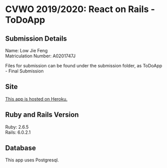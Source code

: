 # CVWO 2019/2020: React on Rails - ToDoApp

## Submission Details

Name: Low Jie Feng\
Matriculation Number: A0201747J

<p>Files for submission can be found under the submission folder, as ToDoApp - Final Submission

## Site

[This app is hosted on Heroku.](https://hidden-basin-76857.herokuapp.com/)

## Ruby and Rails Version

Ruby: 2.6.5\
Rails: 6.0.2.1

## Database

This app uses Postgresql.
